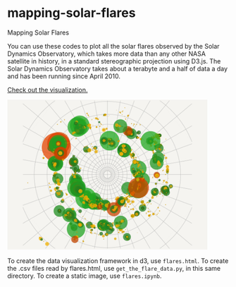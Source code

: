 mapping-solar-flares
====================

Mapping Solar Flares

You can use these codes to plot all the solar flares observed by the Solar Dynamics Observatory, which takes more data than any other NASA satellite in history, in a standard stereographic projection using D3.js. The Solar Dynamics Observatory takes about a terabyte and a half of data a day and has been running since April 2010. 

[Check out the visualization.](https://mbobra.github.io/flaremap.html/)

<img src="https://github.com/mbobra/mapping-solar-flares/blob/master/map.jpg" width="90%"></img> 

To create the data visualization framework in d3, use `flares.html`.
To create the .csv files read by flares.html, use `get_the_flare_data.py`, in this same directory.
To create a static image, use `flares.ipynb`.
